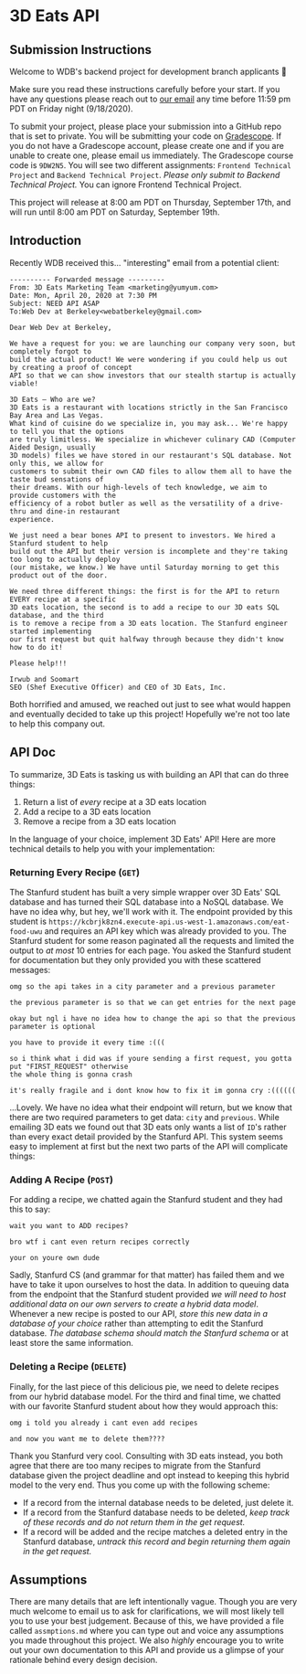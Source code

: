 # 3D Eats API
## Submission Instructions
Welcome to WDB's backend project for development branch applicants 👋

Make sure you read these instructions carefully before your start. If you have any questions
please reach out to [our email](webatberkeley@gmail.com) any time before 11:59 pm PDT on 
Friday night (9/18/2020).

To submit your project, please place your submission into a GitHub repo that is set to private. You
will be submitting your code on [Gradescope](https://www.gradescope.com/). If you do not have a 
Gradescope account, please create one and if you are unable to create one, please email us
immediately. The Gradescope course code is `9DW2N5`. You will see two different assignments: 
`Frontend Technical Project` and `Backend Technical Project`. _Please only submit to Backend
Technical Project._ You can ignore Frontend Technical Project.

This project will release at 8:00 am PDT on Thursday, September 17th, and will run until 8:00 am PDT 
on Saturday, September 19th. 

## Introduction
Recently WDB received this... "interesting" email from a potential client:

```
---------- Forwarded message ---------
From: 3D Eats Marketing Team <marketing@yumyum.com>
Date: Mon, April 20, 2020 at 7:30 PM
Subject: NEED API ASAP
To:Web Dev at Berkeley<webatberkeley@gmail.com>

Dear Web Dev at Berkeley, 

We have a request for you: we are launching our company very soon, but completely forgot to 
build the actual product! We were wondering if you could help us out by creating a proof of concept
API so that we can show investors that our stealth startup is actually viable!
 
3D Eats – Who are we?
3D Eats is a restaurant with locations strictly in the San Francisco Bay Area and Las Vegas. 
What kind of cuisine do we specialize in, you may ask... We're happy to tell you that the options 
are truly limitless. We specialize in whichever culinary CAD (Computer Aided Design, usually 
3D models) files we have stored in our restaurant's SQL database. Not only this, we allow for 
customers to submit their own CAD files to allow them all to have the taste bud sensations of 
their dreams. With our high-levels of tech knowledge, we aim to provide customers with the 
efficiency of a robot butler as well as the versatility of a drive-thru and dine-in restaurant
experience.

We just need a bear bones API to present to investors. We hired a Stanfurd student to help 
build out the API but their version is incomplete and they're taking too long to actually deploy 
(our mistake, we know.) We have until Saturday morning to get this product out of the door.

We need three different things: the first is for the API to return EVERY recipe at a specific
3D eats location, the second is to add a recipe to our 3D eats SQL database, and the third
is to remove a recipe from a 3D eats location. The Stanfurd engineer started implementing
our first request but quit halfway through because they didn't know how to do it!

Please help!!!

Irwub and Soomart
SEO (Shef Executive Officer) and CEO of 3D Eats, Inc.
```

Both horrified and amused, we reached out just to see what would happen and eventually
decided to take up this project! Hopefully we're not too late to help this company out.

## API Doc

To summarize, 3D Eats is tasking us with building an API that can do three things:
1) Return a list of _every_ recipe at a 3D eats location
2) Add a recipe to a 3D eats location
3) Remove a recipe from a 3D eats location

In the language of your choice, implement 3D Eats' API! Here are more technical details to help
you with your implementation:

### Returning Every Recipe (`GET`)

The Stanfurd student has built a very simple wrapper over 3D Eats' SQL database and has turned
their SQL database into a NoSQL database. We have no idea why, but hey, we'll work with it.
The endpoint provided by this student is `https://kcbrjk8zn4.execute-api.us-west-1.amazonaws.com/eat-food-uwu`
and requires an API key which was already provided to you. The Stanfurd student for some reason
paginated all the requests and limited the output to _at most_ 10 entries for each page. You asked the
Stanfurd student for documentation but they only provided you with these scattered messages:

```
omg so the api takes in a city parameter and a previous parameter

the previous parameter is so that we can get entries for the next page

okay but ngl i have no idea how to change the api so that the previous parameter is optional

you have to provide it every time :(((

so i think what i did was if youre sending a first request, you gotta put "FIRST_REQUEST" otherwise
the whole thing is gonna crash

it's really fragile and i dont know how to fix it im gonna cry :((((((
``` 

...Lovely. We have no idea what their endpoint will return, but we know that there are two
required parameters to get data: `city` and `previous`. While emailing 3D eats we found out
that 3D eats only wants a list of `ID`'s rather than every exact detail provided by the 
Stanfurd API. This system seems easy to implement at first but the next two parts of the API will
complicate things:

### Adding A Recipe (`POST`)

For adding a recipe, we chatted again the Stanfurd student and they had this to say:

```
wait you want to ADD recipes?

bro wtf i cant even return recipes correctly

your on youre own dude
```

Sadly, Stanfurd CS (and grammar for that matter) has failed them and we have to take it 
upon ourselves to host the data. In addition to queuing data from the endpoint that the Stanfurd
student provided _we will need to host additional data on our own servers to create a hybrid
data model_. Whenever a new recipe is posted to our API, _store this new data in a database
of your choice_ rather than attempting to edit the Stanfurd database. _The database schema should
match the Stanfurd schema_ or at least store the same information.

### Deleting a Recipe (`DELETE`)

Finally, for the last piece of this delicious pie, we need to delete recipes from our hybrid
database model. For the third and final time, we chatted with our favorite Stanfurd student
about how they would approach this:

```
omg i told you already i cant even add recipes

and now you want me to delete them????
```

Thank you Stanfurd very cool. Consulting with 3D eats instead, you both agree that there
are too many recipes to migrate from the Stanfurd database given the project deadline and
opt instead to keeping this hybrid model to the very end. Thus you come up with the following
scheme:

- If a record from the internal database needs to be deleted, just delete it.
- If a record from the Stanfurd database needs to be deleted, _keep track of these records
and do not return them in the get request._
- If a record will be added and the recipe matches a deleted entry in the Stanfurd database,
_untrack this record and begin returning them again in the get request._

## Assumptions

There are many details that are left intentionally vague. Though you are very much welcome to
email us to ask for clarifications, we will most likely tell you to use your best judgement.
Because of this, we have provided a file called `assmptions.md` where you can type out and
voice any assumptions you made throughout this project. We also _highly_ encourage you to
write out your own documentation to this API and provide us a glimpse of your rationale
behind every design decision.
